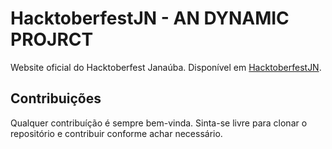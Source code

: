 # HacktoberfestJN - AN DYNAMIC PROJRCT
Website oficial do Hacktoberfest Janaúba.
Disponível em [HacktoberfestJN](https://hacktoberfestjn.netlify.com/).

## Contribuições
Qualquer contribuíção é sempre bem-vinda. Sinta-se livre para clonar o repositório e contribuir conforme achar necessário.
